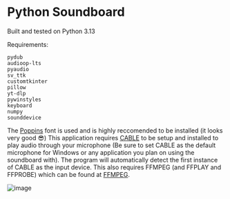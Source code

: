 # Python Soundboard
Built and tested on Python 3.13

Requirements:
```
pydub
audioop-lts
pyaudio
sv_ttk
customtkinter
pillow
yt-dlp
pywinstyles
keyboard
numpy
sounddevice
```
The [Poppins](https://fonts.google.com/specimen/Poppins) font is used and is highly reccomended to be installed (it looks very good 😎)
This application requires [CABLE](https://vb-audio.com/Cable/) to be setup and installed to play audio through your microphone (Be sure to set CABLE as the default microphone for Windows or any application you plan on using the soundboard with). The program will automatically detect the first instance of CABLE as the input device.
This also requires FFMPEG (and FFPLAY and FFPROBE) which can be found at [FFMPEG](https://www.ffmpeg.org/download.html).

![image](https://github.com/user-attachments/assets/724a07c1-7ff5-4cef-b47d-f60277402ec6)

